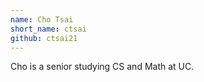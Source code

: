 ```yaml
---
name: Cho Tsai
short_name: ctsai
github: ctsai21
---
```


Cho is a senior studying CS and Math at UC.
